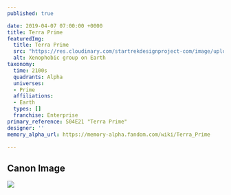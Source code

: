 ```yaml
---
published: true

date: 2019-04-07 07:00:00 +0000
title: Terra Prime
featuredImg:
  title: Terra Prime
  src: "https://res.cloudinary.com/startrekdesignproject-com/image/upload/v1554865891/TerraPrime.png"
  alt: Xenophobic group on Earth
taxonomy:
  time: 2100s
  quadrants: Alpha
  universes:
  - Prime
  affiliations:
  - Earth
  types: []
  franchise: Enterprise
primary_reference: S04E21 "Terra Prime"
designer: ''
memory_alpha_url: https://memory-alpha.fandom.com/wiki/Terra_Prime

---
```

## Canon Image

![](https://res.cloudinary.com/startrekdesignproject-com/image/upload/v1554665780/TerraPrime1.jpg)